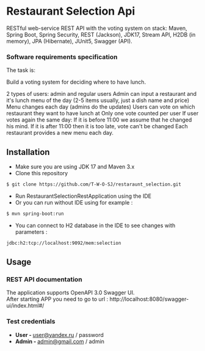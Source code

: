 # Restaurant Selection Api

RESTful web-service  REST API with the voting system on stack: Maven, Spring Boot, Spring Security, REST
(Jackson), JDK17, Stream API, H2DB (in memory), JPA (Hibernate), JUnit5, Swagger (API).
### Software requirements specification
The task is:

Build a voting system for deciding where to have lunch.

2 types of users: admin and regular users
Admin can input a restaurant and it's lunch menu of the day (2-5 items usually, just a dish name and price)
Menu changes each day (admins do the updates)
Users can vote on which restaurant they want to have lunch at
Only one vote counted per user
If user votes again the same day:
If it is before 11:00 we assume that he changed his mind.
If it is after 11:00 then it is too late, vote can't be changed
Each restaurant provides a new menu each day.

## Installation
* Make sure you are using JDK 17 and Maven 3.x
* Clone this repository
```bash
$ git clone https://github.com/T-W-O-SJ/restaraunt_selection.git
```

* Run RestaurantSelectionRestApplication using the IDE 
* Or you can run without IDE using for example :
```bash
$ mvn spring-boot:run
```
* You can connect to H2 database in the IDE to see changes with parameters :
```bash
jdbc:h2:tcp://localhost:9092/mem:selection
```
## Usage
### REST API documentation
The application supports OpenAPI 3.0 Swagger UI.  
After starting APP you need to go to url :
http://localhost:8080/swagger-ui/index.html#/

### Test credentials

* <b>User - </b> user@yandex.ru / password
* <b>Admin - </b>  admin@gmail.com / admin


